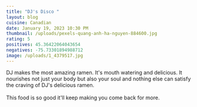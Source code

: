 ```yaml
---
title: "DJ's Disco "
layout: blog
cuisine: Canadian
date: January 19, 2023 10:30 PM
thumbnail: /uploads/pexels-quang-anh-ha-nguyen-884600.jpg
rating: 5
positives: 45.36422064043654
negatives: -75.73301894988712
image: /uploads/1_4379517.jpg
---
```

D﻿J makes the most amazing ramen. It's mouth watering and delicious. It nourishes not just your body but also your soul and nothing else can satisfy the craving of DJ's delicious ramen.
\
\
This food is so good it'll keep making you come back for more.